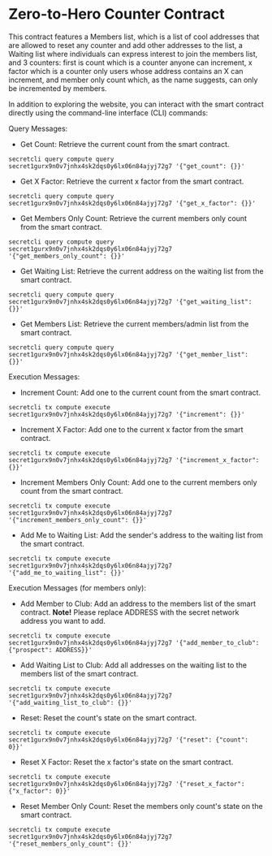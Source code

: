 # Zero-to-Hero Counter Contract

This contract features a Members list, which is a list of cool addresses that are allowed to reset any counter and add other addresses to the list, a Waiting list where individuals can express interest to join the members list, and 3 counters: first is count which is a counter anyone can increment, x factor which is a counter only users whose address contains an X can increment, and member only count which, as the name suggests, can only be incremented by members.

In addition to exploring the website, you can interact with the smart contract directly using the command-line interface (CLI) commands:

Query Messages:

- Get Count: Retrieve the current count from the smart contract.
    
`secretcli query compute query secret1gurx9n0v7jnhx4sk2dqs0y6lx06n84ajyj72g7 '{"get_count": {}}'`

- Get X Factor: Retrieve the current x factor from the smart contract.

`secretcli query compute query secret1gurx9n0v7jnhx4sk2dqs0y6lx06n84ajyj72g7 '{"get_x_factor": {}}'`

- Get Members Only Count: Retrieve the current members only count from the smart contract.

`secretcli query compute query secret1gurx9n0v7jnhx4sk2dqs0y6lx06n84ajyj72g7 '{"get_members_only_count": {}}'`

- Get Waiting List: Retrieve the current address on the waiting list from the smart contract.
    
`secretcli query compute query secret1gurx9n0v7jnhx4sk2dqs0y6lx06n84ajyj72g7 '{"get_waiting_list": {}}'`

- Get Members List: Retrieve the current members/admin list from the smart contract.
    
`secretcli query compute query secret1gurx9n0v7jnhx4sk2dqs0y6lx06n84ajyj72g7 '{"get_member_list": {}}'`

Execution Messages:

- Increment Count: Add one to the current count from the smart contract.
    
`secretcli tx compute execute secret1gurx9n0v7jnhx4sk2dqs0y6lx06n84ajyj72g7 '{"increment": {}}'`

- Increment X Factor: Add one to the current x factor from the smart contract.
    
`secretcli tx compute execute secret1gurx9n0v7jnhx4sk2dqs0y6lx06n84ajyj72g7 '{"increment_x_factor": {}}'`

- Increment Members Only Count: Add one to the current members only count from the smart contract.
    
`secretcli tx compute execute secret1gurx9n0v7jnhx4sk2dqs0y6lx06n84ajyj72g7 '{"increment_members_only_count": {}}'`

- Add Me to Waiting List: Add the sender's address to the waiting list from the smart contract.
    
`secretcli tx compute execute secret1gurx9n0v7jnhx4sk2dqs0y6lx06n84ajyj72g7 '{"add_me_to_waiting_list": {}}'`

Execution Messages (for members only):

- Add Member to Club: Add an address to the members list of the smart contract. **Note!** Please replace ADDRESS with the secret network address you want to add.
    
`secretcli tx compute execute secret1gurx9n0v7jnhx4sk2dqs0y6lx06n84ajyj72g7 '{"add_member_to_club": {"prospect": ADDRESS}}'`

- Add Waiting List to Club: Add all addresses on the waiting list to the members list of the smart contract.
    
`secretcli tx compute execute secret1gurx9n0v7jnhx4sk2dqs0y6lx06n84ajyj72g7 '{"add_waiting_list_to_club": {}}'`

- Reset: Reset the count's state on the smart contract.
    
`secretcli tx compute execute secret1gurx9n0v7jnhx4sk2dqs0y6lx06n84ajyj72g7 '{"reset": {"count": 0}}'`

- Reset X Factor: Reset the x factor's state on the smart contract.
    
`secretcli tx compute execute secret1gurx9n0v7jnhx4sk2dqs0y6lx06n84ajyj72g7 '{"reset_x_factor": {"x_factor": 0}}'`

- Reset Member Only Count: Reset the members only count's state on the smart contract.
    
`secretcli tx compute execute secret1gurx9n0v7jnhx4sk2dqs0y6lx06n84ajyj72g7 '{"reset_members_only_count": {}}'`

